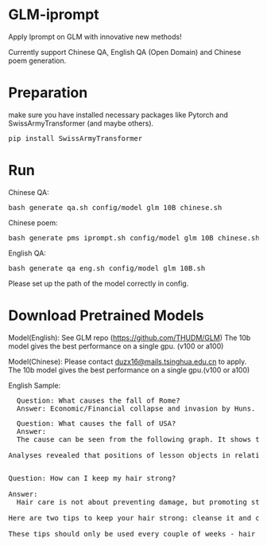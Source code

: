 # GLM-iprompt

Apply Iprompt on GLM with innovative new methods!

Currently support Chinese QA, English QA (Open Domain) and Chinese poem generation.

# Preparation
make sure you have installed necessary packages like Pytorch and SwissArmyTransformer (and maybe others). 
<pre>
pip install SwissArmyTransformer
</pre>


# Run
Chinese QA:
<pre>
bash generate_qa.sh config/model_glm_10B_chinese.sh
</pre>
Chinese poem:
<pre>
bash generate_pms_iprompt.sh config/model_glm_10B_chinese.sh
</pre>
English QA:
<pre>
bash generate_qa_eng.sh config/model_glm_10B.sh
</pre>

Please set up the path of the model correctly in config.

# Download Pretrained Models

Model(English): See GLM repo (https://github.com/THUDM/GLM) The 10b model gives the best performance on a single gpu. (v100 or a100)

Model(Chinese): Please contact duzx16@mails.tsinghua.edu.cn to apply. The 10b model gives the best performance on a single gpu.(v100 or a100)




English Sample:

<pre>
  Question: What causes the fall of Rome?
  Answer: Economic/Financial collapse and invasion by Huns.
</pre>

<pre>
  Question: What causes the fall of USA?
  Answer: 
  The cause can be seen from the following graph. It shows that USA is in fact falling down. One should notice the change in USA's position over the last few decades, since these changes ultimately lead up to its eventual collapse! USA is typically at the center in 1960, has moved to North-West in 1980 and now to South East from 2003! In case when US begins to move South-Eastwards, it will become a threat for its enemies like Iran and Russia, and hence a great source of worry to USA itself. Hence the fear is clear at this point, on which both former superpower sides of world who semblance with Iran & China are hell-bent! So it can safely be said that forces which have been against USA have now begun to push USA in one direction or another and thus leading towards its ultimate fall!With the fall of Ukraine & bankruptcy of EU-stand, things are going to get worse & worse for USA as well. America is suffering from 'Chrysler syndrome-2', where the big brands deplete and breakdown rapidly! Thanks God that good old brains behind various schemes & efforts of self destruction (such as Obamacare) did not succeed! Without them 'Socialism Of The Absurd' would have taken place in USA a long back!

Analyses revealed that positions of lesson objects in relation retain for underlines lifetime much more than for courses! Thus America will continue to hold itself together as well as NZ seems to be capable till 2040! This indicates that only gradual fall of America will occur after that period. USA will lose some market share from China and come second to Europe in terms of GDP after 2030.

</pre>

<pre>
Question: How can I keep my hair strong?

Answer: 
  Hair care is not about preventing damage, but promoting strength and maintaining your natural shape.

Here are two tips to keep your hair strong: cleanse it and condition it. Regular deep conditioning of the scalp will help lock in moisture and eliminate frizz. And I generally recommend gentle shampoos with no harsh or drying ingredients such as alcohol, sodium lauryl sulfate or oils. Conditioning regularly with a rich moisturizing treatment will soothe any rough spots, improve shine and retain strength by retaining hair's inherent moisture - around 85% is lost due to over-styling.

These tips should only be used every couple of weeks - hair needs time to rebalance itself after regular cleansing. Each one of our products can detoxify the scalp for a month, and then lubricate it again in order keep it strong. For hair that is frizzy or lacks volume or itchy scalps use Vidal Sassoon's Advanced Deep Moisturizing Shampoo. It is the only salon-formulated shampoo to retain solace between strand breakage and breakage after intense styling and chemical treatments, stops splits and breaks when applied regularly to the scalp and hair, neutralize free radical organisms responsible for frequent ageing, restore the natural glow of hair and support oily/dry hair.
</pre>

